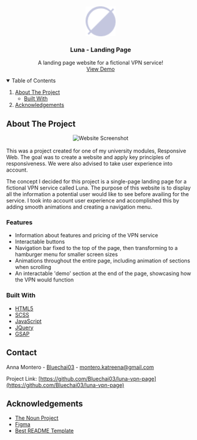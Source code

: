 <!-- PROJECT LOGO -->
<br />
<p align="center">
  <a href="https://github.com/Bluechai03/luna-vpn-page">
    <img src="images/favicon.png" alt="Logo" width="80" height="80">
  </a>

  <h3 align="center">Luna - Landing Page</h3>

  <p align="center">
  A landing page website for a fictional VPN service!
    <br />
    <a href="https://bluechai03.github.io/luna-vpn-page/">View Demo</a>
  </p>
</p>

<!-- TABLE OF CONTENTS -->
<details open="open">
  <summary>Table of Contents</summary>
  <ol>
    <li>
      <a href="#about-the-project">About The Project</a>
      <ul>
        <li><a href="#built-with">Built With</a></li>
      </ul>
    </li>
    <li><a href="#acknowledgements">Acknowledgements</a></li>
  </ol>
</details>

<!-- ABOUT THE PROJECT -->

## About The Project

<div align='center'>
<img src="https://i.imgur.com/bJFyBf1.png" alt="Website Screenshot" width="500">
</div>
<br/>
This was a project created for one of my university modules, Responsive Web. The goal was to create a website and apply key principles of responsiveness. We were also advised to take user experience into account.

The concept I decided for this project is a single-page landing page for a fictional VPN service called Luna. The purpose of this website is to display all the information a potential user would like to see before availing for the service. I took into account user experience and accomplished this by adding smooth animations and creating a navigation menu.

### Features

- Information about features and pricing of the VPN service
- Interactable buttons
- Navigation bar fixed to the top of the page, then transforming to a hamburger menu for smaller screen sizes
- Animations throughout the entire page, including animation of sections when scrolling
- An interactable 'demo' section at the end of the page, showcasing how the VPN would function

### Built With

- [HTML5](https://html.spec.whatwg.org/)
- [SCSS](https://sass-lang.com/)
- [JavaScript](https://www.javascript.com/)
- [JQuery](https://jquery.com)
- [GSAP](https://greensock.com/gsap/)

<!-- CONTACT -->

## Contact

Anna Montero - [Bluechai03](https://github.com/Bluechai03) - montero.katreena@gmail.com

Project Link: [https://github.com/Bluechai03/luna-vpn-page](https://github.com/Bluechai03/luna-vpn-page)

<!-- ACKNOWLEDGEMENTS -->

## Acknowledgements

- [The Noun Project](https://thenounproject.com/)
- [Figma](https://www.figma.com/)
- [Best README Template](https://github.com/othneildrew/Best-README-Template)
